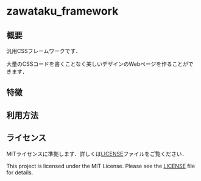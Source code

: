 # zawataku_framework

## 概要
汎用CSSフレームワークです．

大量のCSSコードを書くことなく美しいデザインのWebページを作ることができます．

## 特徴

## 利用方法

## ライセンス
MITライセンスに準拠します．詳しくは[LICENSE](https://github.com/zawataku/zawataku_framework/blob/main/LICENSE)ファイルをご覧ください．

This project is licensed under the MIT License. Please see the [LICENSE](https://github.com/zawataku/zawataku_framework/blob/main/LICENSE) file for details.
